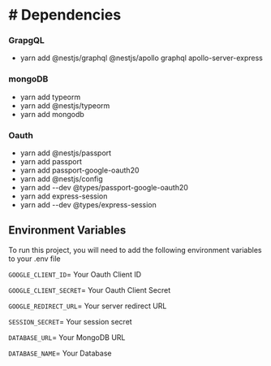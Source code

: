 # # Dependencies

### GrapgQL

- yarn add @nestjs/graphql @nestjs/apollo graphql apollo-server-express

### mongoDB

- yarn add typeorm
- yarn add @nestjs/typeorm
- yarn add mongodb

### Oauth

- yarn add @nestjs/passport
- yarn add passport
- yarn add passport-google-oauth20
- yarn add @nestjs/config
- yarn add --dev @types/passport-google-oauth20
- yarn add express-session
- yarn add --dev @types/express-session

## Environment Variables

To run this project, you will need to add the following environment variables to your .env file

`GOOGLE_CLIENT_ID`= Your Oauth Client ID

`GOOGLE_CLIENT_SECRET`= Your Oauth Client Secret

`GOOGLE_REDIRECT_URL`= Your server redirect URL

`SESSION_SECRET`= Your session secret

`DATABASE_URL`= Your MongoDB URL

`DATABASE_NAME`= Your Database
